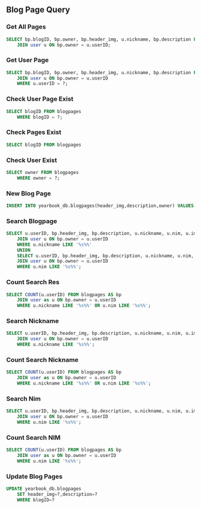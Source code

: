 ## Blog Page Query

### Get All Pages
```sql
SELECT bp.blogID, bp.owner, bp.header_img, u.nickname, bp.description FROM blogpages bp
	JOIN user u ON bp.owner = u.userID;
```

### Get User Page
```sql
SELECT bp.blogID, bp.owner, bp.header_img, u.nickname, bp.description FROM blogpages bp
	JOIN user u ON bp.owner = u.userID
	WHERE u.userID = ?;
```

### Check User Page Exist
```sql
SELECT blogID FROM blogpages
	WHERE blogID = ?;
```

### Check Pages Exist
```sql
SELECT blogID FROM blogpages
```

### Check User Exist
```sql
SELECT owner FROM blogpages
	WHERE owner = ?;
```

### New Blog Page
```sql
INSERT INTO yearbook_db.blogpages(header_img,description,owner) VALUES(?,?,?);
```

### Search Blogpage
```sql
SELECT u.userID, bp.header_img, bp.description, u.nickname, u.nim, u.image FROM blogpages bp
	JOIN user u ON bp.owner = u.userID
	WHERE u.nickname LIKE '%s%%'
	UNION
	SELECT u.userID, bp.header_img, bp.description, u.nickname, u.nim, u.image FROM blogpages bp
	JOIN user u ON bp.owner = u.userID
	WHERE u.nim LIKE '%s%%';
```

### Count Search Res
```sql
SELECT COUNT(u.userID) FROM blogpages AS bp
	JOIN user as u ON bp.owner = u.userID
	WHERE u.nickname LIKE '%s%%' OR u.nim LIKE '%s%%';
```

### Search Nickname
```sql
SELECT u.userID, bp.header_img, bp.description, u.nickname, u.nim, u.image FROM blogpages bp
	JOIN user u ON bp.owner = u.userID
	WHERE u.nickname LIKE '%s%%';
```

### Count Search Nickname
```sql
SELECT COUNT(u.userID) FROM blogpages AS bp
	JOIN user as u ON bp.owner = u.userID
	WHERE u.nickname LIKE '%s%%' OR u.nim LIKE '%s%%';
```

### Search Nim
```sql
SELECT u.userID, bp.header_img, bp.description, u.nickname, u.nim, u.image FROM blogpages bp
	JOIN user u ON bp.owner = u.userID
	WHERE u.nim LIKE '%s%%';
```

### Count Search NIM
```sql
SELECT COUNT(u.userID) FROM blogpages AS bp
	JOIN user as u ON bp.owner = u.userID
	WHERE u.nim LIKE '%s%%';
```

### Update Blog Pages
```sql
UPDATE yearbook_db.blogpages
	SET header_img=?,description=?
	WHERE blogID=?
```
